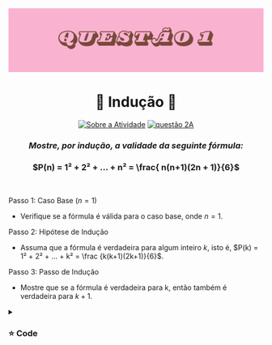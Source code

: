 <img src="https://github.com/S4-2024/Lista2/blob/main/arquivos/8.png">
<h1 align="center" > 🩷 Indução  🩷 </h1>

<div align="center">
  
[![Sobre a Atividade](https://img.shields.io/badge/Sobre_a_Atividade-pink?style=for-the-badge&logo=github&logoColor=brown)](https://github.com/S4-2024/Lista2/tree/main)
[![questão 2A](https://img.shields.io/badge/questão_2A-pink?style=for-the-badge&logo=github&logoColor=black)](https://github.com/S4-2024/Lista2/tree/main/src/Quest%C3%A3o2A)

</div>

<div align="center"> 
  
### ***Mostre, por indução, a validade da seguinte fórmula:*** 


###   $`P(n) = 1² + 2² +  ...  + n² = \frac{ n(n+1)(2n + 1)}{6}`$


</div>


<br>




<p>

Passo 1: Caso Base $(n = 1)$

- Verifique se a fórmula é válida para o caso base, onde $n = 1$.

Passo 2: Hipótese de Indução

- Assuma que a fórmula é verdadeira para algum inteiro $k$, isto é, $P(k) = 1² + 2² + ... + k² = \frac {k(k+1)(2k+1)}{6}$.


Passo 3: Passo de Indução

- Mostre que se a fórmula é verdadeira para k, então também é verdadeira para $k + 1$.
</p>


<details>

<summary> <h3> ⭐ Code </h3> </summary>

```
package Questão1;
import java.util.Scanner;
public class FormulaInducao {
    static int somaQuadrados(int n) {
        return (n * (n + 1) * (2 * n + 1)) / 6;
    }

    // verificar a validade
    static boolean validarFormulaPorInducao(int n) {
        // Caso Base (n = 1)
        if (n == 1) {
            return somaQuadrados(n) == 1; // 1² = 1
        }
        int somaAteK = somaQuadrados(n - 1);

        return somaQuadrados(n) == somaAteK + n * n;
    }

    public static void main(String[] args) {
        Scanner sc = new Scanner(System.in);
        System.out.println("Escolha o valor de n");
        int n = sc.nextInt();

        if (validarFormulaPorInducao(n)) {
            System.out.println("A fórmula é válida para P(" + n + ")" + " = " + somaQuadrados(n));
        } else {
            System.out.println("A fórmula não é válida para P(" + n + ")" + " = " + somaQuadrados(n));
        }
    }
}
```
  
</details>








